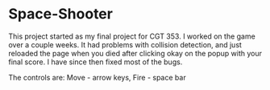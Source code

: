 # Space-Shooter
This project started as my final project for CGT 353. I worked on the game over a couple weeks. It had problems with collision detection, and just reloaded the page when you died after clicking okay on the popup with your final score. I have since then fixed most of the bugs.

The controls are: Move - arrow keys, Fire - space bar

<div id="window">
    <canvas id="gameWindow" width="1024" height="768"></canvas>
</div>

<details hidden>
    <summary>Scripts for game when run from as .io page</summary>
    <link rel="stylesheet" type="text/css" href="css/style.css" />
    <script type="text/javascript" src="js/jquery-1.8.1.js"></script>
    <script type="text/javascript" src="js/fix.js"></script>
    <script type="text/javascript" src="js/constants.js"></script>
    <script type="text/javascript" src="js/prototypesCollisionDetection.js"></script>
    <script type="text/javascript" src="js/prototypesBullet.js"></script>
    <script type="text/javascript" src="js/prototypesPlayer.js"></script>
    <script type="text/javascript" src="js/prototypesStar.js"></script>
    <script type="text/javascript" src="js/prototypesBackground.js"></script>
    <script type="text/javascript" src="js/prototypesEnemy.js"></script>
    <script type="text/javascript" src="js/prototypesEnemyAI.js"></script>
    <script type="text/javascript" src="js/prototypesGame.js"></script>
    <script type="text/javascript" src="js/game.js"></script>
</details>
